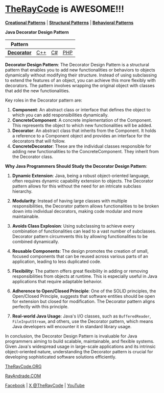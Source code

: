 # [TheRayCode](../../../README.md) is AWESOME!!!

**[Creational Patterns](../README.md)** | **[Structural Patterns](../../Structural/README.md)** | **[Behavioral Patterns](../../Behavioral/README.md)**

**Java Decorator Design Pattern**

|Pattern|   |   |   |
|---|---|---|---|
| [**Decorator**](README.md) | [C++](../../../CPP/Structural/Decorator/README.md) | [C#](../../../Csharp/Structural/Decorator/README.md) | [PHP](../../../PHP/Structural/Decorator/README.md) |

**Decorator Design Pattern**:
The Decorator Design Pattern is a structural pattern that enables you to add new functionalities or behaviors to objects dynamically without modifying their structure. Instead of using subclassing to extend the features of an object, you can achieve this more flexibly with decorators. The pattern involves wrapping the original object with classes that add the new functionalities.

Key roles in the Decorator pattern are:
1. **Component**: An abstract class or interface that defines the object to which you can add responsibilities dynamically.
2. **ConcreteComponent**: A concrete implementation of the Component. This represents the object to which new functionalities will be added.
3. **Decorator**: An abstract class that inherits from the Component. It holds a reference to a Component object and provides an interface for the decorators that will follow.
4. **ConcreteDecorator**: These are the individual classes responsible for adding new functionalities to the ConcreteComponent. They inherit from the Decorator class.

**Why Java Programmers Should Study the Decorator Design Pattern**:
1. **Dynamic Extension**: Java, being a robust object-oriented language, often requires dynamic capability extension to objects. The Decorator pattern allows for this without the need for an intricate subclass hierarchy.

2. **Modularity**: Instead of having large classes with multiple responsibilities, the Decorator pattern allows functionalities to be broken down into individual decorators, making code modular and more maintainable.

3. **Avoids Class Explosion**: Using subclassing to achieve every combination of functionalities can lead to a vast number of subclasses. Decorator pattern circumvents this by allowing functionalities to be combined dynamically.

4. **Reusable Components**: The design promotes the creation of small, focused components that can be reused across various parts of an application, leading to less duplicated code.

5. **Flexibility**: The pattern offers great flexibility in adding or removing responsibilities from objects at runtime. This is especially useful in Java applications that require adaptable behavior.

6. **Adherence to Open/Closed Principle**: One of the SOLID principles, the Open/Closed Principle, suggests that software entities should be open for extension but closed for modification. The Decorator pattern aligns perfectly with this principle.

7. **Real-world Java Usage**: Java's I/O classes, such as `BufferedReader`, `FileInputStream`, and others, use the Decorator pattern, which means Java developers will encounter it in standard library usage.

In conclusion, the Decorator Design Pattern is invaluable for Java programmers aiming to build scalable, maintainable, and flexible systems. Given Java's widespread usage in large-scale applications and its intrinsic object-oriented nature, understanding the Decorator pattern is crucial for developing sophisticated software solutions efficiently.

[TheRayCode.ORG](https://www.TheRayCode.org)

[RayAndrade.COM](https://www.RayAndrade.com)

[Facebook](https://www.facebook.com/TheRayCode/) | [X @TheRayCode](https://www.x.com/TheRayCode/) | [YouTube](https://www.youtube.com/TheRayCode/)
